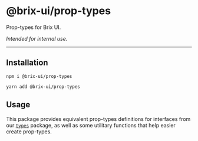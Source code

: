 # @brix-ui/prop-types

Prop-types for Brix UI.

_Intended for internal use._

---

## Installation

```shell script
npm i @brix-ui/prop-types
```

```shell script
yarn add @brix-ui/prop-types
```

## Usage

This package provides equivalent prop-types definitions for interfaces from our [`types`](../types/README.md) package, as well
as some utilitary functions that help easier create prop-types.
